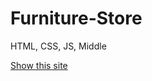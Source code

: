 # Furniture-Store
HTML, CSS, JS, Middle

<a href="https://deploy-preview-8--whimsical-torrone-0c24f5.netlify.app/" target="_blank">Show this site</a>

